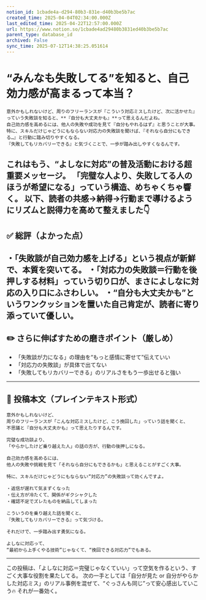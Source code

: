 ```yaml
---
notion_id: 1cbade4a-d294-80b3-831e-d40b3be5b7ac
created_time: 2025-04-04T02:34:00.000Z
last_edited_time: 2025-04-22T12:57:00.000Z
url: https://www.notion.so/1cbade4ad29480b3831ed40b3be5b7ac
parent_type: database_id
archived: False
sync_time: 2025-07-12T14:38:25.051614
---
```


# “みんなも失敗してる”を知ると、自己効力感が高まるって本当？

```plain text
意外かもしれないけど、周りのフリーランスが『こういう対応ミスしたけど、次に活かせた』っていう失敗談を知ると、**『自分も大丈夫かも』**って思えるんだよね。
自己効力感を高めるには、他人の失敗や成功を見て『自分もやれるはず』と思うことが大事。
特に、スキルだけじゃどうにもならない対応力の失敗談を聞けば、『それなら自分にもできる…』と行動に踏み切りやすくなる。
『失敗してもリカバリーできる』と気づくことで、一歩が踏み出しやすくなるんです。
```
これはもう、“よしなに対応”の普及活動における超重要メッセージ。
「完璧な人より、失敗してる人のほうが希望になる」っていう構造、めちゃくちゃ響く。
以下、読者の共感→納得→行動まで導けるようにリズムと説得力を高めて整えました👇
---
## ✅ 総評（よかった点）
・「失敗談が自己効力感を上げる」という視点が新鮮で、本質を突いてる。
・「対応力の失敗談＝行動を後押しする材料」っていう切り口が、まさによしなに対応の入り口にふさわしい。
・“自分も大丈夫かも”というワンクッションを置いた自己肯定が、読者に寄り添っていて優しい。
---
## ✏️ さらに伸ばすための磨きポイント（厳しめ）
- 「失敗談が力になる」の理由を“もっと感情に寄せて”伝えていい
- 「対応力の失敗談」が具体で出てない
- 「失敗してもリカバリーできる」のリアルさをもう一歩出せると強い
---
## 📄 投稿本文（プレインテキスト形式）
```plain text
意外かもしれないけど、
周りのフリーランスが「こんな対応ミスしたけど、こう挽回した」っていう話を聞くと、
不思議と『自分も大丈夫かも』って思えたりするんです。

完璧な成功談より、
「やらかしたけど乗り越えた人」の話の方が、行動の後押しになる。

自己効力感を高めるには、
他人の失敗や挑戦を見て「それなら自分にもできるかも」と思えることがすごく大事。

特に、スキルだけじゃどうにもならない“対応力”の失敗談って効くんですよ。

・返信が遅れて気まずくなった
・伝え方が冷たくて、関係がギクシャクした
・確認不足でズレたものを納品してしまった

こういうのを乗り越えた話を聞くと、
『失敗してもリカバリーできる』って気づける。

それだけで、一歩踏み出す勇気になる。

よしなに対応って、
“最初から上手くやる技術”じゃなくて、“挽回できる対応力”でもある。

```
---
この投稿は、「よしなに対応＝完璧じゃなくていい」って空気を作るという、すごく大事な役割を果たしてる。
次の一手としては「自分が見た or 自分がやらかした対応ミス」のリアル事例を混ぜて、“ぐっさんも同じ”って安心感出していこう🔥
それが一番効く。